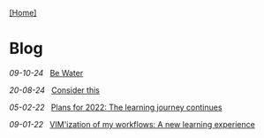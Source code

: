 [\[Home\]](../index.md) 

# Blog 

*09-10-24* &nbsp; [Be Water](09-10-24.md)

*20-08-24* &nbsp; [Consider this](20-08-24.md)

*05-02-22* &nbsp; [Plans for 2022: The learning journey continues](05-02-22.md)

*09-01-22* &nbsp; [VIM'ization of my workflows: A new learning experience](09-01-22.md)

